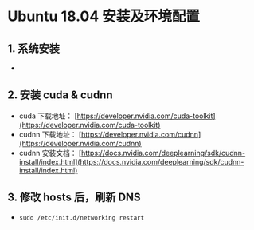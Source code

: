 # Ubuntu 18.04 安装及环境配置

## 1. 系统安装

* 

## 2. 安装 cuda & cudnn

* cuda 下载地址： [https://developer.nvidia.com/cuda-toolkit](https://developer.nvidia.com/cuda-toolkit)
* cudnn 下载地址： [https://developer.nvidia.com/cudnn](https://developer.nvidia.com/cudnn)
* cudnn 安装文档： [https://docs.nvidia.com/deeplearning/sdk/cudnn-install/index.html](https://docs.nvidia.com/deeplearning/sdk/cudnn-install/index.html)

## 3. 修改 hosts 后，刷新 DNS

* `sudo /etc/init.d/networking restart`
